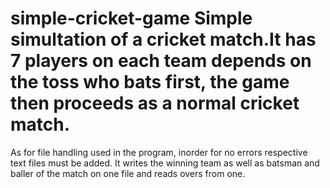 # simple-cricket-game  Simple simultation of a cricket match.It has 7 players on each team depends on the toss who bats first, the game then proceeds as a normal cricket match.
As for file handling used in the program, inorder  for no errors respective text files must be added. It writes the winning team as well as batsman and baller of the match on one file and reads overs from one.
